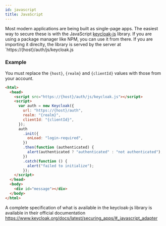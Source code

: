 ```yaml
---
id: javascript
title: JavaScript
---
```


Most modern applications are being built as single-page apps. The easiest way to secure these is with the JavaScript [keycloak-js](https://www.npmjs.com/package/keycloak-js) library. If you are using a package manager like NPM, you can use it from there. If you are importing it direclty, the library is served by the server at `https://{host}/auth/js/keycloak.js

### Example

You must replace the `{host}`, `{realm}` and `{clientId}` values with those from your account.

```html
<html>
  <head>
    <script src="https://{host}/auth/js/keycloak.js"></script>
    <script>
      var auth = new Keycloak({
        url: "https://{host}/auth",
        realm: "{realm}",
        clientId: "{clientId}",
      });
      auth
        .init({
          onLoad: "login-required",
        })
        .then(function (authenticated) {
          alert(authenticated ? "authenticated" : "not authenticated");
        })
        .catch(function () {
          alert("failed to initialize");
        });
    </script>
  </head>
  <body>
    <div id="message"></div>
  </body>
</html>
```

A complete specification of what is available in the keycloak-js library is available in their official documentation https://www.keycloak.org/docs/latest/securing_apps/#_javascript_adapter
